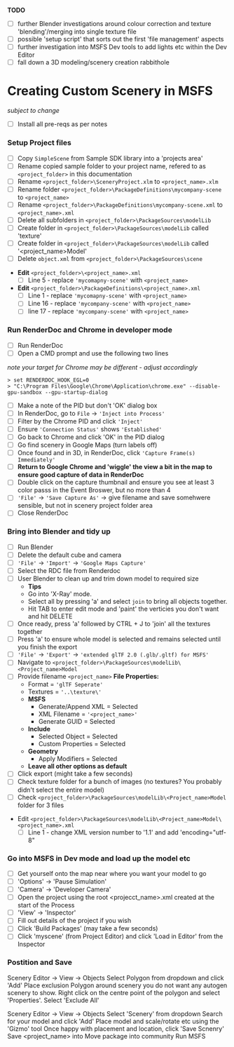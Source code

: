 __TODO__ 
  * [ ] further Blender investigations around colour correction and texture 'blending'/merging into single texture file
  * [ ] possible 'setup script' that sorts out the first 'file management' aspects
  * [ ] further investigation into MSFS Dev tools to add lights etc within the Dev Editor
  * [ ] fall down a 3D modeling/scenery creation rabbithole

# **Creating Custom Scenery in MSFS**
*subject to change*

  * [ ] Install all pre-reqs as per notes 

### Setup Project files
  * [ ] Copy ```SimpleScene``` from Sample SDK library into a 'projects area'
  * [ ] Rename copied sample folder to your project name, refered to as ```<project_folder>``` in this documentation
  * [ ] Rename ```<project_folder>\SceneryProject.xlm``` to ```<project_name>.xlm```
  * [ ] Rename folder ```<project_folder>\PackageDefinitions\mycompany-scene``` to ```<project_name>```
  * [ ] Rename ```<project_folder>\PackageDefinitions\mycompany-scene.xml``` to ```<project_name>.xml```
  * [ ] Delete all subfolders in ```<project_folder>\PackageSources\modelLib```
  * [ ] Create folder in ```<project_folder>\PackageSources\modelLib``` called 'texture'
  * [ ] Create folder in ```<project_folder>\PackageSources\modelLib``` called '<project_name>Model'
  * [ ] Delete ```object.xml``` from ```<project_folder>\PackageSources\scene```
  * **Edit**  ```<project_folder>\<project_name>.xml```
    * [ ] Line 5 - replace ```'mycomapny-scene'``` with ```<project_name>```
  * **Edit** ```<project_folder>\PackageDefinitions\<project_name>.xml```
    * [ ] Line 1 - replace ```'mycomapny-scene'``` with ```<project_name>```
    * [ ] Line 16 - replace ```'mycompany-scene'``` with ```<project_name>```
    * [ ] line 17 - replace ```'mycompany-scene'``` with ```<project_name>```

### Run RenderDoc and Chrome in developer mode ###
  * [ ] Run RenderDoc
  * [ ] Open a CMD prompt and use the following two lines

*note your target for Chrome may be different - adjust accordingly*

    > set RENDERDOC_HOOK_EGL=0
    > "C:\Program Files\Google\Chrome\Application\chrome.exe" --disable-gpu-sandbox --gpu-startup-dialog

  * [ ] Make a note of the PID but don't 'OK' dialog box
  * [ ] In RenderDoc, go to ```File``` -> ```'Inject into Process'```
  * [ ] Filter by the Chrome PID and click ```'Inject'```
  * [ ] Ensure ```'Connection Status'``` shows ```'Established'```
  * [ ] Go back to Chrome and click 'OK' in the PID dialog
  * [ ] Go find scenery in Google Maps (turn labels off)
  * [ ] Once found and in 3D, in RenderDoc, click ```'Capture Frame(s) Immediately'```
  * [ ] **Return to Google Chrome and 'wiggle' the view a bit in the map to ensure good capture of data in RenderDoc**
  * [ ] Double click on the capture thumbnail and ensure you see at least 3 color passs in the Event Broswer, but no more than 4
  * [ ] ```'File'``` -> ```'Save Capture As'``` -> give filename and save somehwere sensible, but not in scenery project folder area
  * [ ] Close RenderDoc

### Bring into Blender and tidy up
  * [ ] Run Blender
  * [ ] Delete the default cube and camera
  * [ ] ```'File'``` -> ```'Import'``` -> ```'Google Maps Capture'```
  * [ ] Select the RDC file from Renderdoc
  * [ ] User Blender to clean up and trim down model to required size
    * **Tips**
    *  Go into 'X-Ray' mode.
    *  Select all by pressing 'a' and select ```join``` to bring all objects together.
    *  Hit TAB to enter edit mode and 'paint' the verticies you don't want and hit DELETE
  * [ ] Once ready, press 'a' followed by CTRL + J to 'join' all the textures together
  * [ ] Press 'a' to ensure whole model is selected and remains selected until you finish the export
  * [ ] ```'File'``` -> ```'Export'``` -> ```'extended glTF 2.0 (.glb/.gltf) for MSFS'```
  * [ ] Navigate to ```<project_folder>\PackageSources\modelLib\<Project_name>Model```
  * [ ] Provide filename ```<project_name>```
    **File Properties:**
    * Format      = ```'glTF Seperate'```
    * Textures    = ```'..\texture\'```
    * **MSFS** 
      * Generate/Append XML = Selected
      * XML Filename = ```'<project_name>'```
      * Generate GUID = Selected
    * **Include**
      * Selected Object = Selected
      * Custom Properties = Selected
    * **Geometry**
      * Apply Modifiers = Selected
    * **Leave all other options as default**
  * [ ] Click export (might take a few seconds)
  * [ ] Check texture folder for a bunch of images (no textures?  You probably didn't select the entire model)
  * [ ] Check ```<project_folder>\PackageSources\modelLib\<Project_name>Model``` folder for 3 files
  * Edit ```<project_folder>\PackageSources\modelLib\<Project_name>Model\<project_name>.xml```
    * [ ] Line 1 - change XML version number to '1.1' and add 'encoding="utf-8"

### Go into MSFS in Dev mode and load up the model etc
  * [ ] Get yourself onto the map near where you want your model to go
  * [ ] 'Options' -> 'Pause Simulation'
  * [ ] 'Camera' -> 'Developer Camera'
  * [ ] Open the project using the root <projecct_name>.xml created at the start of the Process
  * [ ] 'View' -> 'Inspector'
  * [ ] Fill out details of the project if you wish
  * [ ] Click 'Build Packages' (may take a few seconds)
  * [ ] Click 'myscene' (from Project Editor) and click 'Load in Editor' from the Inspector

### Postition and Save
Scenery Editor -> View -> Objects
Select Polygon from dropdown and click 'Add'
Place exclusion Polygon around scenery you do not want any autogen scenery to show.
Right click on the centre point of the polygon and select 'Properties'. 
Select 'Exclude All'

Scenery Editor -> View -> Objects
Select 'Scenery' from dropdown
Search for your model and click 'Add'
Place model and scale/rotate etc using the 'Gizmo' tool
Once happy with placement and location, click 'Save Scnenry'
Save <project_name> into 
Move package into community
Run MSFS
